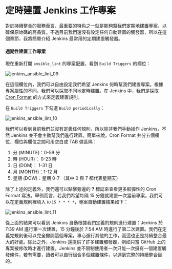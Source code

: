 # 定時建置 Jenkins 工作專案

對於持續整合的服務而言，最重要的特色之一就是能夠幫我們定期地建置專案，以確保原始碼的高品質。不過目前我們還沒有設定任何自動建置的觸發器，所以在這個章節，我將簡單介紹 Jenkins 最常用的定期建置觸發器。

#### 週期性建置工作專案

現在重新打開 `ansible_lint` 的專案配置，看到 `Build Triggers` 的欄位：

![jenkins_ansible_lint_09](https://github.com/tsoliangwu0130/learn-ansible-and-jenkins-in-30-days/blob/master/images/jenkins_ansible_lint_09.png?raw=true)

在這個欄位內，我們可以自由設定我們希望 Jenkins 何時幫我們建置專案。根據專案屬性的不同，我們可以採取不同地定時建置。在 Jenkins 中，我們是採取 [Cron Format](http://www.nncron.ru/help/EN/working/cron-format.htm) 的方式來定義建置規則。

在 `Build Triggers` 下勾選 `Build periodically`：

![jenkins_ansible_lint_10](https://github.com/tsoliangwu0130/learn-ansible-and-jenkins-in-30-days/blob/master/images/jenkins_ansible_lint_10.png?raw=true)

我們可以看到目前我們並沒有定義任何規則，所以除非我們手動操作 Jenkins，不然 Jenkins 並不會主動幫我們進行建置。簡單來說，Cron Format 共分五個欄位，欄位與欄位之間可用空白或 TAB 做區隔：

1. 分 (MINUTE)：0-59 分
2. 時 (HOUR)： 0-23 時
3. 日 (DOM)： 1-31 日
4. 月 (MONTH)：1-12 月
5. 星期 (DOW)：星期 0-7 （其中 0 與 7 都代表星期天） 

除了上述的定義外，我們還可以點擊旁邊的 **?** 標誌來查看更多較彈性的 Cron Format 寫法。舉例而言，若我們希望每隔 15 分鐘就建置一次當前專案，我們可以在定義規則裡填入 `H/15 * * * *`，專案自動建置結果如下：

![jenkins_ansible_lint_11](https://github.com/tsoliangwu0130/learn-ansible-and-jenkins-in-30-days/blob/master/images/jenkins_ansible_lint_11.png?raw=true)

從上面的結果可以看到 Jenkins 自動根據我們定義的規則進行建置：Jenkins 於 7:39 AM 進行第一次建置，15 分鐘後於 7:54 AM 時進行了第二次建置。我們在定義完規則後可以完全撇開這個專案，專心進行其他的工作，而這也正是持續整合最大的好處。除此之外，Jenkins 還提供了許多建置觸發器，例如只當 GitHub 上的專案被修改時才進行建置。Jenkins 並不限制使用者一次只能一次擁有一個建置觸發條件，若有需要，讀者可以自行組合多個建置條件，以達到完整的持續整合目的。
